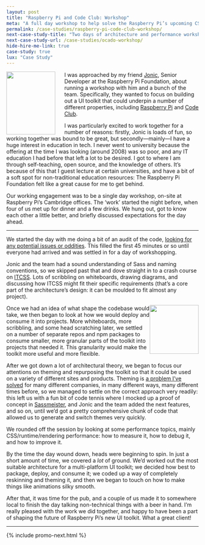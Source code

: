 ```yaml
---
layout: post
title: "Raspberry Pi and Code Club: Workshop"
meta: "A full day workshop to help solve the Raspberry Pi’s upcoming CSS conundrums"
permalink: /case-studies/raspberry-pi-code-club-workshop/
next-case-study-title: "Two days of architecture and performance workshops with Ocado"
next-case-study-url: /case-studies/ocado-workshop/
hide-hire-me-link: true
case-study: true
lux: "Case Study"
---
```


<img src="{{ site.cloudinary }}/img/content/case-studies/raspberry-pi/logo-pi.png" alt="" width="128" height="165"
     style="float: left;
            margin-right: 24px;
            shape-outside: url(/img/content/case-studies/raspberry-pi/logo-pi.png);" />

I was approached by my friend [Jonic](https://twitter.com/Jonic), Senior
Developer at the Raspberry Pi Foundation, about running a workshop with him and
a bunch of the team. Specifically, they wanted to focus on building out a UI
toolkit that could underpin a number of different properties, including [Raspberry
Pi](https://www.raspberrypi.org/) and [Code Club](https://www.codeclub.org.uk/).

I was particularly excited to work together for a number of reasons: firstly,
Jonic is loads of fun, so working together was bound to be great, but
secondly—mainly—I have a huge interest in education in tech. I never went to
university because the offering at the time I was looking (around 2008) was so
poor, and any IT education I had before that left a lot to be desired. I got to
where I am through self-teaching, open source, and the knowledge of others. It’s
because of this that I guest lecture at certain universities, and have a bit of
a soft spot for non-traditional education resources: The Raspberry Pi Foundation
felt like a great cause for me to get behind.

Our working engagement was to be a single day workshop, on-site at Raspberry
Pi’s Cambridge offices. The ‘work’ started the night before, when four of us met
up for dinner and a few drinks. We hung out, got to know each other a little
better, and briefly discussed expectations for the day ahead.

- - -

We started the day with me doing a bit of an audit of the code, [looking for any
potential issues or oddities](/2017/01/ack-for-css-developers/). This filled the
first 45 minutes or so until everyone had arrived and was settled in for a day
of workshopping.

Jonic and the team had a sound understanding of Sass and naming conventions, so
we skipped past that and dove straight in to a crash course on
[ITCSS](http://itcss.io/). Lots of scribbling on whiteboards, drawing diagrams,
and discussing how ITCSS might fit their specific requirements (that’s a core
part of the architecture’s design: it can be moulded to fit almost any project).

<img src="{{ site.cloudinary }}/img/content/case-studies/raspberry-pi/logo-cc.png" alt="" width="128" height="128"
     style="float: right;
            margin-left: 12px;
            shape-outside: circle();" />

Once we had an idea of what shape the codebase would take, we then began to look
at how we would deploy and consume it into projects. More whiteboards, more
scribbling, and some head scratching later, we settled on a number of separate
repos and npm packages to consume smaller, more granular parts of the toolkit
into projects that needed it. This granularity would make the toolkit more
useful and more flexible.

After we got down a lot of architectural theory, we began to focus our
attentions on theming and repurposing the toolkit so that it could be used on a
variety of different sites and products. Theming is [a problem I’ve
solved](https://speakerdeck.com/csswizardry/4half-methods-for-theming-in-s-css)
for many different companies, in many different ways, many different times
before, so we managed to settle on the correct approach very readily: this left
us with a fun bit of code tennis where I mocked up a proof of concept in
[Sassmeister](http://www.sassmeister.com/), and Jonic and the team added the
next features, and so on, until we’d got a pretty comprehensive chunk of code
that allowed us to generate and switch themes very quickly.

We rounded off the session by looking at some performance topics, mainly
CSS/runtime/rendering performance: how to measure it, how to debug it, and how
to improve it.

By the time the day wound down, heads were beginning to spin. In just a short
amount of time, we covered a _lot_ of ground. We’d worked out the most suitable
architecture for a multi-platform UI toolkit; we decided how best to package,
deploy, and consume it; we coded up a way of completely reskinning and theming
it, and then we began to touch on how to make things like animations silky
smooth.

After that, it was time for the pub, and a couple of us made it to somewhere
local to finish the day talking non-technical things with a beer in hand. I’m
really pleased with the work we did together, and happy to have been a part of
shaping the future of Raspberry Pi’s new UI toolkit. What a great client!

- - -

{% include promo-next.html %}
